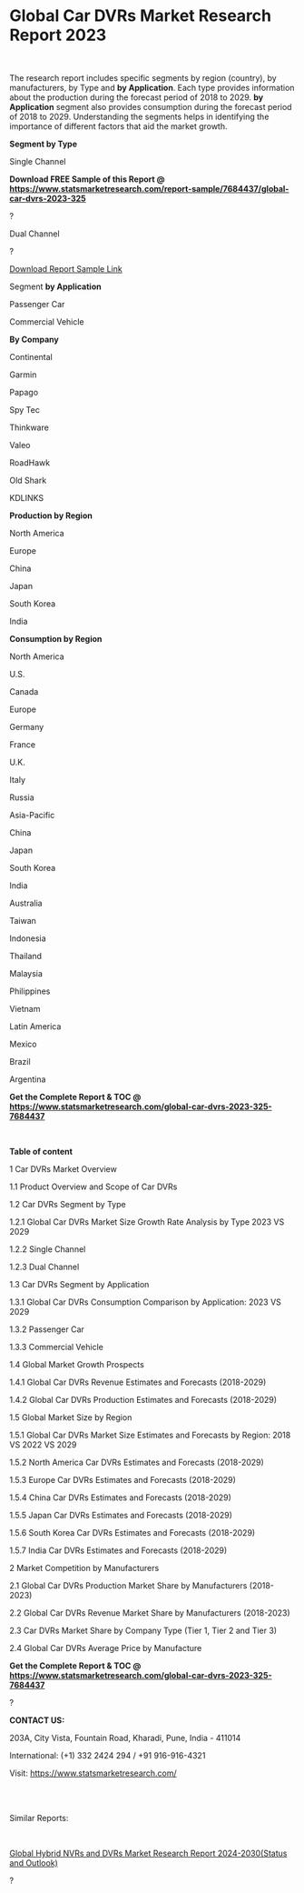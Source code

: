<h1>Global Car DVRs Market Research Report 2023</h1><br/><p>The research report includes specific segments by region (country), by manufacturers, by Type and <strong>by Application</strong>. Each type provides information about the production during the forecast period of 2018 to 2029. <strong>by Application</strong> segment also provides consumption during the forecast period of 2018 to 2029. Understanding the segments helps in identifying the importance of different factors that aid the market growth.</p>
 
 
 
 <p><strong>Segment by Type</strong></p>
 
 
 
 <p>Single Channel</p>
 
 
 
 <div><b>Download FREE Sample of this Report @ <a href="https://www.statsmarketresearch.com/download-free-sample/7684437/global-car-dvrs-2023-325">https://www.statsmarketresearch.com/report-sample/7684437/global-car-dvrs-2023-325</a></b></div>
 
 
 
 <p>? </p>
 
 
 
 <p>Dual Channel</p>
 
 
 
 <p>? </p>
 
 
 
 <p><a href="https://www.statsmarketresearch.com/download-free-sample/7684437/global-car-dvrs-2023-325">Download Report Sample Link</a></p>
 
 
 
 <p>Segment <strong>by Application</strong></p>
 
 
 
 <p>Passenger Car</p>
 
 
 
 <p>Commercial Vehicle</p>
 
 
 
 <p><strong>By Company</strong></p>
 
 
 
 <p>Continental</p>
 
 
 
 <p>Garmin</p>
 
 
 
 <p>Papago</p>
 
 
 
 <p>Spy Tec</p>
 
 
 
 <p>Thinkware</p>
 
 
 
 <p>Valeo</p>
 
 
 
 <p>RoadHawk</p>
 
 
 
 <p>Old Shark</p>
 
 
 
 <p>KDLINKS</p>
 
 
 
 <p><strong>Production by Region</strong></p>
 
 
 
 <p>North America</p>
 
 
 
 <p>Europe</p>
 
 
 
 <p>China</p>
 
 
 
 <p>Japan</p>
 
 
 
 <p>South Korea</p>
 
 
 
 <p>India</p>
 
 
 
 <p><strong>Consumption by Region</strong></p>
 
 
 
 <p>North America</p>
 
 
 
 <p>U.S.</p>
 
 
 
 <p>Canada</p>
 
 
 
 <p>Europe</p>
 
 
 
 <p>Germany</p>
 
 
 
 <p>France</p>
 
 
 
 <p>U.K.</p>
 
 
 
 <p>Italy</p>
 
 
 
 <p>Russia</p>
 
 
 
 <p>Asia-Pacific</p>
 
 
 
 <p>China</p>
 
 
 
 <p>Japan</p>
 
 
 
 <p>South Korea</p>
 
 
 
 <p>India</p>
 
 
 
 <p>Australia</p>
 
 
 
 <p>Taiwan</p>
 
 
 
 <p>Indonesia</p>
 
 
 
 <p>Thailand</p>
 
 
 
 <p>Malaysia</p>
 
 
 
 <p>Philippines</p>
 
 
 
 <p>Vietnam</p>
 
 
 
 <p>Latin America</p>
 
 
 
 <p>Mexico</p>
 
 
 
 <p>Brazil</p>
 
 
 
 <p>Argentina</p>
 
 
 
 <div><b>Get the Complete Report & TOC @ <a href="https://www.statsmarketresearch.com/global-car-dvrs-2023-325-7684437">https://www.statsmarketresearch.com/global-car-dvrs-2023-325-7684437</a></b></div>
 
 
 
 <p><br />
 
 <b>Table of content</b></p>
 
 
 
 <p>1 Car DVRs Market Overview<br />
 
 1.1 Product Overview and Scope of Car DVRs<br />
 
 1.2 Car DVRs Segment by Type<br />
 
 1.2.1 Global Car DVRs Market Size Growth Rate Analysis by Type 2023 VS 2029<br />
 
 1.2.2 Single Channel<br />
 
 1.2.3 Dual Channel<br />
 
 1.3 Car DVRs Segment by Application<br />
 
 1.3.1 Global Car DVRs Consumption Comparison by Application: 2023 VS 2029<br />
 
 1.3.2 Passenger Car<br />
 
 1.3.3 Commercial Vehicle<br />
 
 1.4 Global Market Growth Prospects<br />
 
 1.4.1 Global Car DVRs Revenue Estimates and Forecasts (2018-2029)<br />
 
 1.4.2 Global Car DVRs Production Estimates and Forecasts (2018-2029)<br />
 
 1.5 Global Market Size by Region<br />
 
 1.5.1 Global Car DVRs Market Size Estimates and Forecasts by Region: 2018 VS 2022 VS 2029<br />
 
 1.5.2 North America Car DVRs Estimates and Forecasts (2018-2029)<br />
 
 1.5.3 Europe Car DVRs Estimates and Forecasts (2018-2029)<br />
 
 1.5.4 China Car DVRs Estimates and Forecasts (2018-2029)<br />
 
 1.5.5 Japan Car DVRs Estimates and Forecasts (2018-2029)<br />
 
 1.5.6 South Korea Car DVRs Estimates and Forecasts (2018-2029)<br />
 
 1.5.7 India Car DVRs Estimates and Forecasts (2018-2029)<br />
 
 2 Market Competition by Manufacturers<br />
 
 2.1 Global Car DVRs Production Market Share by Manufacturers (2018-2023)<br />
 
 2.2 Global Car DVRs Revenue Market Share by Manufacturers (2018-2023)<br />
 
 2.3 Car DVRs Market Share by Company Type (Tier 1, Tier 2 and Tier 3)<br />
 
 2.4 Global Car DVRs Average Price by Manufacture</p>
 
 
 
 <div><b>Get the Complete Report & TOC @ <a href="https://www.statsmarketresearch.com/global-car-dvrs-2023-325-7684437">https://www.statsmarketresearch.com/global-car-dvrs-2023-325-7684437</a></b></div>
 
 
 
 <p>? </p>
 
 
 
 <p><b>CONTACT US:</b><br />
 
 203A, City Vista, Fountain Road, Kharadi, Pune, India - 411014<br />
 
 International: (+1) 332 2424 294 / +91 916-916-4321<br />
 
 Visit: <a href="https://www.statsmarketresearch.com/">https://www.statsmarketresearch.com/</a><br />
 
 <br />
 
 <br />
 
 Similar Reports:<br />
 
 <br />
 
 <a href="https://www.statsmarketresearch.com/global-hybrid-nvrs-dvrs-2024-2030-703-7949776">Global Hybrid NVRs and DVRs Market Research Report 2024-2030(Status and Outlook)</a><br />
 
 ? </p>